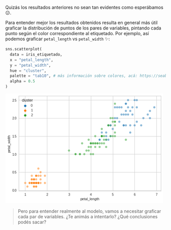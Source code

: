 Quizás los resultados anteriores no sean tan evidentes como esperábamos :confused:. 

Para entender mejor los resultados obtenidos resulta en general más útil graficar la distribución de puntos de los pares de variables, pintando cada punto según el color correspondiente al etiquetado. Por ejemplo, así podemos graficar `petal_length` vs `petal_width` :sparkles::

```python
sns.scatterplot(
  data = iris_etiquetado,
  x = "petal_length", 
  y = "petal_width", 
  hue = "cluster", 
  palette = "tab10", # más información sobre colores, acá: https://seaborn.pindice_2data.org/tutorial/color_palettes.html 
  alpha = 0.5
)
```

<img src="https://raw.githubusercontent.com/MumukiProject/mumuki-guia-python3-clustering/master/assets/petal_vs_petal_1672615508851.png" alt="petal_vs_petal_1672615508851.png" width="auto" height="auto">


> Pero para entender realmente al modelo, vamos a necesitar graficar cada par de variables. ¿Te animás a intentarlo? ¿Qué conclusiones podés sacar?

